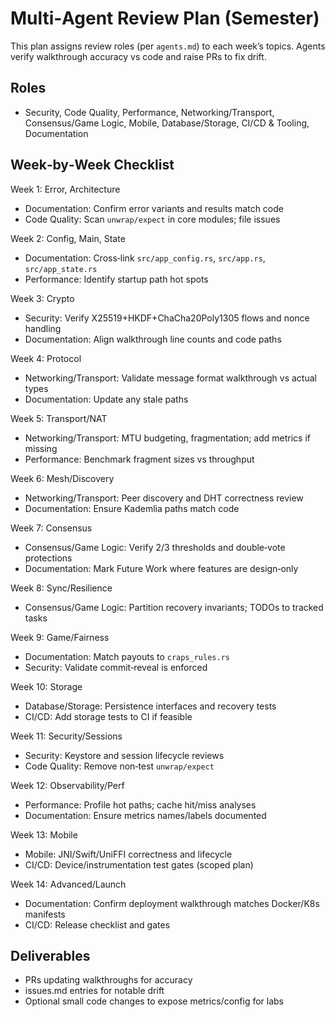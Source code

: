 # Multi‑Agent Review Plan (Semester)

This plan assigns review roles (per `agents.md`) to each week’s topics. Agents verify walkthrough accuracy vs code and raise PRs to fix drift.

## Roles
- Security, Code Quality, Performance, Networking/Transport, Consensus/Game Logic, Mobile, Database/Storage, CI/CD & Tooling, Documentation

## Week‑by‑Week Checklist

Week 1: Error, Architecture
- Documentation: Confirm error variants and results match code
- Code Quality: Scan `unwrap/expect` in core modules; file issues

Week 2: Config, Main, State
- Documentation: Cross‑link `src/app_config.rs`, `src/app.rs`, `src/app_state.rs`
- Performance: Identify startup path hot spots

Week 3: Crypto
- Security: Verify X25519+HKDF+ChaCha20Poly1305 flows and nonce handling
- Documentation: Align walkthrough line counts and code paths

Week 4: Protocol
- Networking/Transport: Validate message format walkthrough vs actual types
- Documentation: Update any stale paths

Week 5: Transport/NAT
- Networking/Transport: MTU budgeting, fragmentation; add metrics if missing
- Performance: Benchmark fragment sizes vs throughput

Week 6: Mesh/Discovery
- Networking/Transport: Peer discovery and DHT correctness review
- Documentation: Ensure Kademlia paths match code

Week 7: Consensus
- Consensus/Game Logic: Verify 2/3 thresholds and double‑vote protections
- Documentation: Mark Future Work where features are design‑only

Week 8: Sync/Resilience
- Consensus/Game Logic: Partition recovery invariants; TODOs to tracked tasks

Week 9: Game/Fairness
- Documentation: Match payouts to `craps_rules.rs`
- Security: Validate commit‑reveal is enforced

Week 10: Storage
- Database/Storage: Persistence interfaces and recovery tests
- CI/CD: Add storage tests to CI if feasible

Week 11: Security/Sessions
- Security: Keystore and session lifecycle reviews
- Code Quality: Remove non‑test `unwrap/expect`

Week 12: Observability/Perf
- Performance: Profile hot paths; cache hit/miss analyses
- Documentation: Ensure metrics names/labels documented

Week 13: Mobile
- Mobile: JNI/Swift/UniFFI correctness and lifecycle
- CI/CD: Device/instrumentation test gates (scoped plan)

Week 14: Advanced/Launch
- Documentation: Confirm deployment walkthrough matches Docker/K8s manifests
- CI/CD: Release checklist and gates

## Deliverables
- PRs updating walkthroughs for accuracy
- issues.md entries for notable drift
- Optional small code changes to expose metrics/config for labs
